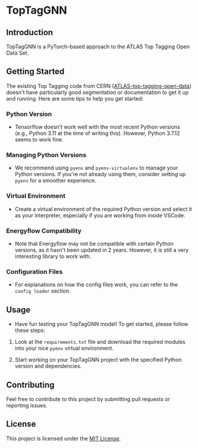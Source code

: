 # TopTagGNN

## Introduction

TopTagGNN is a PyTorch-based approach to the ATLAS Top Tagging Open Data Set.

## Getting Started

The existing Top Tagging code from CERN ([ATLAS-top-tagging-open-data](https://gitlab.cern.ch/atlas/ATLAS-top-tagging-open-data/-/tree/master)) doesn't have particularly good segmentation or documentation to get it up and running. Here are some tips to help you get started:

### Python Version

- Tensorflow doesn't work well with the most recent Python versions (e.g., Python 3.11 at the time of writing this). However, Python 3.7.12 seems to work fine.

### Managing Python Versions

- We recommend using `pyenv` and `pyenv-virtualenv` to manage your Python versions. If you're not already using them, consider setting up `pyenv` for a smoother experience.

### Virtual Environment

- Create a virtual environment of the required Python version and select it as your interpreter, especially if you are working from inside VSCode.

### Energyflow Compatibility

- Note that Energyflow may not be compatible with certain Python versions, as it hasn't been updated in 2 years. However, it is still a very interesting library to work with.

### Configuration Files

- For explanations on how the config files work, you can refer to the `config loader` section.

## Usage

- Have fun testing your TopTagGNN model! To get started, please follow these steps:

1. Look at the `requirements.txt` file and download the required modules into your nice `pyenv` virtual environment.

2. Start working on your TopTagGNN project with the specified Python version and dependencies.

## Contributing

Feel free to contribute to this project by submitting pull requests or reporting issues.

## License

This project is licensed under the [MIT License](LICENSE).
